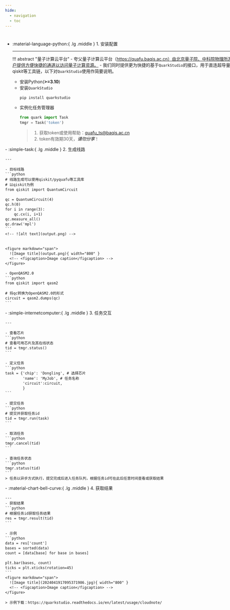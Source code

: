 ```yaml
---
hide:
  - navigation
  - toc
---
```


# 
<div class="grid cards" style="width:900px;" markdown>

-   :material-language-python:{ .lg .middle } 1. 安装配置

    ---
    !!! abstract "量子计算云平台"
        - 夸父量子计算云平台（https://quafu.baqis.ac.cn）由北京量子院、中科院物理所及清华大学开发维护，为用户提供方便快捷的通道以访问量子计算资源。
        - 我们同时提供更为快捷的基于`QuarkStudio`的接口，用于直连超导量子芯片后端，以适应诸如qiskit等工具链，以下对`QuarkStudio`使用作简要说明。

    - 安装Python(**>=3.10**)
    - 安装`QuarkStudio`
        ```bash
        pip install quarkstudio
        ```
    - 实例化任务管理器
        ```python
        from quark import Task
        tmgr = Task('token')
        ```
      > 1. 获取token或使用帮助：quafu_ts@baqis.ac.cn
      > 2. token有效期30天，***请勿分享***！
</div>

<div style="page-break-after: always;"></div>

<div class="grid cards" style="width:1200px;" markdown>
-   :simple-task:{ .lg .middle } 2. 生成线路

    ---

    - 目标线路
    ```python
    # 线路生成可以使用qiskit/pyquafu等工具库
    # 以qiskit为例
    from qiskit import QuantumCircuit

    qc = QuantumCircuit(4)
    qc.h(0)
    for i in range(3):
        qc.cx(i, i+1)
    qc.measure_all()
    qc.draw('mpl')
    ```
    <!-- ![alt text](output.png) -->

    
    <figure markdown="span">
      ![Image title](output.png){ width="800" }
      <!-- <figcaption>Image caption</figcaption> -->
    </figure>

    - OpenQASM2.0
    ```python
    from qiskit import qasm2

    # 将qc转换为OpenQASM2.0的形式
    circuit = qasm2.dumps(qc)
    ```
</div>
<div style="page-break-after: always;"></div>
<div class="grid cards" style="width:1200px;" markdown>
-   :simple-internetcomputer:{ .lg .middle } 3. 任务交互

    ---
    
    - 查看芯片
    ```python
    # 查看可用芯片及其在线状态
    tid = tmgr.status()
    ```

    - 定义任务
    ```python
    task = {'chip': 'Dongling', # 选择芯片
            'name': 'MyJob', # 任务名称
            'circuit':circuit,
            }
    ```

    - 提交任务
    ```python
    # 提交并获取任务id
    tid = tmgr.run(task)
    ```

    - 取消任务
    ```python
    tmgr.cancel(tid)
    ```

    - 查询任务状态
    ```python
    tmgr.status(tid)
    ```
    > 任务以异步方式执行，提交完成后进入任务队列，根据任务id可在此后任意时间查看或获取结果
</div>

<div style="page-break-after: always;"></div>

<div class="grid cards" style="width:1200px;" markdown>
-   :material-chart-bell-curve:{ .lg .middle } 4. 获取结果

    ---
    - 获取结果
    ```python
    # 根据任务id获取任务结果
    res = tmgr.result(tid)
    ```

    - 示例
    ```python
    data = res['count']
    bases = sorted(data)
    count = [data[base] for base in bases]

    plt.bar(bases, count)
    ticks = plt.xticks(rotation=45)
    ```
    <figure markdown="span">
      ![Image title](2024041917095371986.jpg){ width="800" }
      <!-- <figcaption>Image caption</figcaption> -->
    </figure>

    > 示例下载：https://quarkstudio.readthedocs.io/en/latest/usage/cloudnote/

</div>
